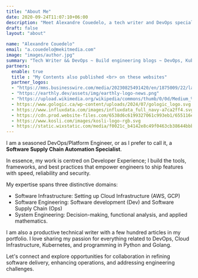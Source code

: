 ```yaml
---
title: "About Me"
date: 2020-09-24T11:07:10+06:00
description: "Meet Alexandre Couedelo, a tech writer and DevOps specialist passionate about building engineering blogs. Explore insights on DevOps, Kubernetes, security, and SRE from an experienced professional dedicated to sharing knowledge and expertise."
draft: false
layout: "about"

name: "Alexandre Couedelo"
email: "a.couedelo@mekitmedia.com"
image: "images/author.jpg"
summary: "Tech Writer && DevOps ~ Build engineering blogs ~ DevOps, Kubernetes, Security, SRE"
partners:
  enable: true
  title : "My Contents also published <br> on these websites"
  partner_logos:
  - "https://mms.businesswire.com/media/20230825491420/en/1875009/22/last9logo.jpg"
  - "https://earthly.dev/assets/img/earthly-logo-news.png"
  - "https://upload.wikimedia.org/wikipedia/commons/thumb/0/0d/Medium_%28website%29_logo.svg/1196px-Medium_%28website%29_logo.svg.png"
  - https://www.gologic.ca/wp-content/uploads/2024/07/gologic_logo.svg
  - https://www.influxdata.com/images/influxdata_full_navy-a7ca2ff4.svg
  - https://cdn.prod.website-files.com/6538d6c6199327061c993eb1/655116e428457f6364caa1d7_Prove%20logo.svg
  - https://www.kosli.com/images/kosli-logo-rgb.svg
  - https://static.wixstatic.com/media/f0021c_b4142e8c49f0463cb38644bbb958dea5~mv2.png/v1/fill/w_292,h_76,al_c,q_85,usm_0.66_1.00_0.01,enc_avif,quality_auto/Screen%20Shot%202022-01-25%20at%2012_50_edited.png
---
```


I am a seasoned DevOps/Platform Engineer, or as I prefer to call it, a **Software Supply Chain Automation Specialist**.

In essence, my work is centred on Developer Experience; I build the tools, frameworks, and best practices that empower engineers to ship features with speed, reliability and security.

My expertise spans three distinctive domains:

* Software Infrastructure: Setting up Cloud Infrastructure (AWS, GCP)
* Software Engineering: Software development (Dev) and Software Supply Chain (Ops)
* System Engineering: Decision-making, functional analysis, and applied mathematics.

I am also a productive technical writer with a few hundred articles in my portfolio. I love sharing my passion for everything related to DevOps, Cloud Infrastructure, Kubernetes, and programming in Python and Golang.

Let's connect and explore opportunities for collaboration in refining software delivery, enhancing operations, and addressing engineering challenges.